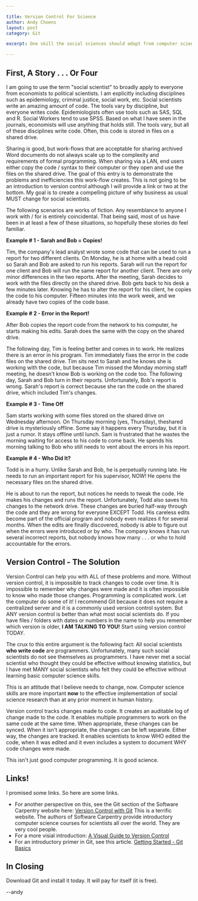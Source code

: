 ```yaml
---

title: Version Control For Science
author: Andy Choens
layout: post
category: Git

excerpt: One skill the social sciences should adopt from computer science.

---
```


## First, A Story . . . Or Four

I am going to use the term "social scientist" to broadly apply to
everyone from economists to political scientists. I am explicitly
including disciplines such as epidemiology, criminal justice, social
work, etc. Social scientists write an amazing amount of code. The
tools vary by discipline, but everyone writes code. Epidemiologists
often use tools such as SAS, SQL and R. Social Workers tend to use
SPSS. Based on what I have seen in the journals, economists will use
anything that holds still. The tools vary, but all of these
disciplines write code. Often, this code is stored in files on a
shared drive.

Sharing is good, but work-flows that are acceptable for sharing
archived Word documents do not always scale up to the complexity and
requirements of formal programming. When sharing via a LAN, end users
either copy the code / syntax to their computer or they open and use
the files on the shared drive. The goal of this entry is to
demonstrate the problems and inefficiencies this work-flow
creates. This is not going to be an introduction to version control
although I will provide a link or two at the bottom. My goal is to
create a compelling picture of why business as usual MUST change for
social scientists.

The following scenarios are works of fiction. Any resemblance to
anyone I work with / for is entirely coincidental. That being said,
most of us have been in at least a few of these situations, so
hopefully these stories do feel familiar.

**Example # 1 - Sarah and Bob = Copies!**

Tim, the company's lead analyst wrote some code that can be used to
run a report for two different clients. On Monday, he is at home with
a head cold so Sarah and Bob are asked to run his reports. Sarah will
run the report for one client and Bob will run the same report for
another client. There are only minor differences in the two
reports. After the meeting, Sarah decides to work with the files
directly on the shared drive. Bob gets back to his desk a few minutes
later. Knowing he has to alter the report for his client, he copies
the code to his computer. Fifteen minutes into the work week, and we
already have two copies of the code base.

**Example # 2 - Error in the Report!**

After Bob copies the report code from the network to his computer, he
starts making his edits. Sarah does the same with the copy on the
shared drive.

The following day, Tim is feeling better and comes in to work. He
realizes there is an error in his program. Tim immediately fixes the
error in the code files on the shared drive. Tim sits next to Sarah
and he knows she is working with the code, but because Tim missed the
Monday morning staff meeting, he doesn't know Bob is working on the
code too. The following day, Sarah and Bob turn in their
reports. Unfortunately, Bob's report is wrong. Sarah's report is
correct because she ran the code on the shared drive, which included
Tim's changes.

**Example # 3 - Time Off**

Sam starts working with some files stored on the shared drive on
Wednesday afternoon. On Thursday morning (yes, Thursday), theshared
drive is mysteriously offline. Some say it happens every Thursday, but
it is just a rumor. It stays offline until lunch. Sam is frustrated
that he wastes the morning waiting for access to his code to come
back. He spends his morning talking to Bob who still needs to vent
about the errors in his report.

**Example # 4 - Who Did It?**

Todd is in a hurry. Unlike Sarah and Bob, he is perpetually running
late. He needs to run an important report for his supervisor, NOW!  He
opens the necessary files on the shared drive.

He is about to run the report, but notices he needs to tweak the
code. He makes his changes and runs the report. Unfortunately, Todd
also saves his changes to the network drive. These changes are buried
half-way through the code and they are wrong for everyone EXCEPT
Todd. His careless edits become part of the official program and
nobody even realizes it for several months. When the edits are
finally discovered, nobody is able to figure out when the errors were
introduced or by who. The company knows it has run several incorrect
reports, but nobody knows how many . . . or who to hold accountable
for the errors. 

## Version Control - The Solution

Version Control can help you with ALL of these problems and
more. Without version control, it is impossible to track changes to
code over time. It is impossible to remember why changes were made and
it is often impossible to know who made those changes. Programming is
complicated work. Let the computer do some of it! I recommend Git
because it does not require a centralized server and it is a commonly
used version control system. But ANY version control is better than
what most social scientists do. If you have files / folders with dates
or numbers in the name to help you remember which version is older, **I
AM TALKING TO YOU!** Start using version control TODAY.

The crux to this entire argument is the following fact: All social
scientists **who write code** are programmers. Unfortunately, many
such social scientists do not see themselves as programmers. I have
never met a social scientist who thought they could be effective without
knowing statistics, but I have met MANY social scientists who felt they could
be effective without learning basic computer science skills.

This is an attitude that I believe needs to change, now. Computer
science skills are more important **now** to the effective
implementation of social science research than at any prior moment in
human history.

Version control tracks changes made to code. It creates an auditable
log of change made to the code. It enables multiple programmers to
work on the same code at the same time. When appropriate, these
changes can be synced. When it isn't appropriate, the changes can be
left separate. Either way, the changes are tracked. It enables
scientists to know WHO edited the code, when it was edited and it even
includes a system to document WHY code changes were made.

This isn't just good computer programming. It is good science.

## Links!

I promised some links. So here are some links.

- For another perspective on this, see the Git section of the Software
  Carpentry website here:
  [Version Control with Git](http://www.software-carpentry.org/v5/novice/git/index.html)
  This is a terrific website. The authors of Software Carpentry
  provide introductory computer science courses for scientists all
  over the world. They are very cool people.
- For a more visial introduction:
  [A Visual Guide to Version Control](http://betterexplained.com/articles/a-visual-guide-to-version-control/)
- For an introductory primer in Git, see this
  article. [Getting Started - Git Basics](http://git-scm.com/book/en/Getting-Started-Git-Basics)

## In Closing

Download Git and install it today. It will pay for itself (it is free).

--andy

